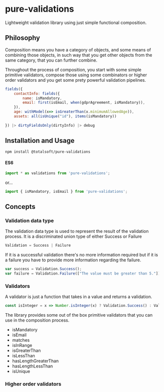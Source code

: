 # pure-validations
Lightweight validation library using just simple functional composition.

## Philosophy
Composition means you have a category of objects, and some means of combining those objects, in such way that you get other objects from the same category, that you can further combine.

Throughout the process of composition, you start with some simple primitive validators, compose those using some combinators or higher order validators and you get some prety powerful validation pipelines.
```javascript
fields({
    contactInfo: fields({
        name: isMandatory,
        email: first(isEmail, when(gdprAgreement, isMandatory)),
    }),
    age: withModel(x=> isGreaterThan(x.minimumAllowedAge)),
    assets: all(isUnique("id"), items(isMandatory))
    
}) |> dirtyFieldsOnly(dirtyInfo) |> debug
```

## Installation and Usage
`npm install @totalsoft/pure-validations`

#### ES6

```javascript
import * as validations from 'pure-validations';
```
or...

```javascript
import { isMandatory, isEmail } from 'pure-validations';
```

## Concepts

### Validation data type
The validation data type is used to represent the result of the validation process.
It is a discriminated union type of either Success or Failure
```javascript
Validation = Success | Failure
```
If it is a successful validation there's no more information required but if it is a failure you have to provide more information regarding the failure.
```javascript
var success = Validation.Success();
var failure = Validation.Failure(["The value must be greater than 5."]);
```

### Validators
A validator is just a function that takes in a value and returns a validation.
```javascript
const isInteger = x => Number.isInteger(x) ? Validation.Success() : Validation.Failure(['Not an integer!']);
```

The library provides some out of the box primitive validators that you can use in the composition process.
 - isMandatory
 - isEmail
 - matches
 - isInRange
 - isGreaterThan
 - isLessThan
 - hasLengthGreaterThan
 - hasLengthLessThan
 - isUnique

### Higher order validators


